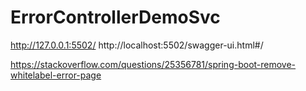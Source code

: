 # ErrorControllerDemoSvc

http://127.0.0.1:5502/
http://localhost:5502/swagger-ui.html#/

https://stackoverflow.com/questions/25356781/spring-boot-remove-whitelabel-error-page

